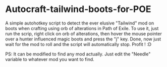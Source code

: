 # Autocraft-tailwind-boots-for-POE

A simple autohotkey script to detect the ever elusive "Tailwind" mod on boots when crafting using orb of alterations in Path of Exile.
To use it, just run the scrip, right click on orb of alterations, then hover the mouse pointer over a hunter influenced magic boots and press the "j" key. Done, now just wait for the mod to roll and the script will automatically stop. Profit ! :D

PS: It can be modified to find any mod actually. Just edit the "Needle" variable to whatever mod you want to find.
